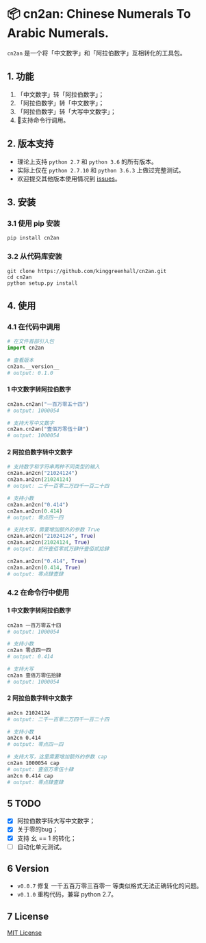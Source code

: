 # 📦 cn2an: Chinese Numerals To Arabic Numerals.

`cn2an` 是一个将「中文数字」和「阿拉伯数字」互相转化的工具包。

## 1. 功能

1. 「中文数字」转「阿拉伯数字」；
2. 「阿拉伯数字」转「中文数字」；
3. 「阿拉伯数字」转「大写中文数字」；
4. 支持命令行调用。

## 2. 版本支持

- 理论上支持 `python 2.7` 和 `python 3.6` 的所有版本。
- 实际上仅在 `python 2.7.10` 和 `python 3.6.3` 上做过完整测试。
- 欢迎提交其他版本使用情况到 [issues](https://github.com/kinggreenhall/cn2an/issues)。

## 3. 安装

### 3.1 使用 pip 安装

```shell
pip install cn2an
```

### 3.2 从代码库安装

```shell
git clone https://github.com/kinggreenhall/cn2an.git
cd cn2an
python setup.py install
```

## 4. 使用

### 4.1 在代码中调用

```python
# 在文件首部引入包
import cn2an

# 查看版本
cn2an.__version__
# output: 0.1.0
```

#### 1 中文数字转阿拉伯数字

```python
cn2an.cn2an("一百万零五十四")
# output: 1000054

# 支持大写中文数字
cn2an.cn2an("壹佰万零伍十肆")
# output: 1000054
```

#### 2 阿拉伯数字转中文数字

```python
# 支持数字和字符串两种不同类型的输入
cn2an.an2cn("21024124")
cn2an.an2cn(21024124)
# output: 二千一百零二万四千一百二十四

# 支持小数
cn2an.an2cn("0.414")
cn2an.an2cn(0.414)
# output: 零点四一四

# 支持大写，需要增加额外的参数 True
cn2an.an2cn("21024124", True)
cn2an.an2cn(21024124, True)
# output: 贰仟壹佰零贰万肆仟壹佰贰拾肆

cn2an.an2cn("0.414", True)
cn2an.an2cn(0.414, True)
# output: 零点肆壹肆
```

### 4.2 在命令行中使用

#### 1 中文数字转阿拉伯数字

```bash
cn2an 一百万零五十四
# output: 1000054

# 支持小数
cn2an 零点四一四
# output: 0.414

# 支持大写
cn2an 壹佰万零伍拾肆
# output: 1000054
```

#### 2 阿拉伯数字转中文数字

```bash
an2cn 21024124
# output: 二千一百零二万四千一百二十四

# 支持小数
an2cn 0.414
# output: 零点四一四

# 支持大写，这里需要增加额外的参数 cap
cn2an 1000054 cap
# output: 壹佰万零伍十肆
an2cn 0.414 cap
# output: 零点肆壹肆
```

## 5 TODO

- [x] 阿拉伯数字转大写中文数字；
- [x] 关于零的bug；
- [x] 支持 幺 == 1 的转化；
- [ ] 自动化单元测试。

## 6 Version

- `v0.0.7` 修复 一千五百万零三百零一 等类似格式无法正确转化的问题。
- `v0.1.0` 重构代码，兼容 python 2.7。

## 7 License

[MIT License](https://github.com/kinggreenhall/cn2an/blob/master/LICENSE)